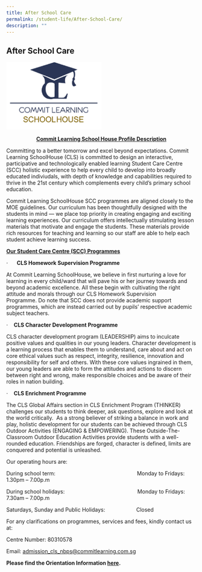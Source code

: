 ```yaml
---
title: After School Care
permalink: /student-life/After-School-Care/
description: ""
---
```

## After School Care

<img style="width: 50%;" src="/images/Afterschoolcare.png"/>

<b><center><u>Commit Learning School House Profile Description</center></u></b>

Committing to a better tomorrow and excel beyond expectations. Commit Learning SchoolHouse (CLS) is committed to design an interactive, participative and technologically enabled learning Student Care Centre (SCC) holistic experience to help every child to develop into broadly educated indiviudals, with depth of knowledge and capabilities required to thrive in the 21st century which complements every child’s primary school education.

Commit Learning SchoolHouse SCC programmes are aligned closely to the MOE guidelines. Our curriculum has been thoughtfully designed with the students in mind — we place top priority in creating engaging and exciting learning experiences. Our curriculum offers intellectually stimulating lesson materials that motivate and engage the students. These materials provide rich resources for teaching and learning so our staff are able to help each student achieve learning success.

**<u>Our Student Care Centre (SCC) Programmes</u>**

·      **CLS Homework Supervision Programme**

At Commit Learning SchoolHouse, we believe in first nurturing a love for learning in every child/ward that will pave his or her journey towards and beyond academic excellence. All these begin with cultivating the right attitude and morals through our CLS Homework Supervision Programme. Do note that SCC does not provide academic support programmes, which are instead carried out by pupils’ respective academic subject teachers.

·    **CLS Character Development Programme**

CLS character development program (LEADERSHIP) aims to inculcate positive values and qualities in our young leaders. Character development is a learning process that enables them to understand, care about and act on core ethical values such as respect, integrity, resilience, innovation and responsibility for self and others. With these core values ingrained in them, our young leaders are able to form the attitudes and actions to discern between right and wrong, make responsible choices and be aware of their roles in nation building.

·    **CLS Enrichment Programme**

The CLS Global Affairs section in CLS Enrichment Program (THINKER) challenges our students to think deeper, ask questions, explore and look at the world critically.  As a strong believer of striking a balance in work and play, holistic development for our students can be achieved through CLS Outdoor Activities (ENGAGING & EMPOWERING). These Outside-The-Classroom Outdoor Education Activities provide students with a well-rounded education. Friendships are forged, character is defined, limits are conquered and potential is unleashed.

Our operating hours are:

During school term:                                                       Monday to Fridays:     1.30pm – 7.00p.m

During school holidays:                                                 Monday to Fridays:     7.30am – 7.00p.m

Saturdays, Sunday and Public Holidays:                     Closed

For any clarifications on programmes, services and fees, kindly contact us at:

Centre Number: 80310578

Email: admission_cls_nbps@commitlearning.com.sg

**Please find the Orientation Information [here](/files/SCC%20Orientation%20Information.pdf).**